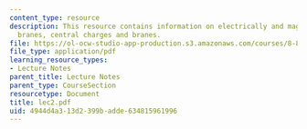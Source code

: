 ```yaml
---
content_type: resource
description: This resource contains information on electrically and magnetically charged
  branes, central charges and branes.
file: https://ol-ocw-studio-app-production.s3.amazonaws.com/courses/8-871-selected-topics-in-theoretical-particle-physics-branes-and-gauge-theory-dynamics-fall-2004/4944d4a313d2399badde634815961996_lec2.pdf
file_type: application/pdf
learning_resource_types:
- Lecture Notes
parent_title: Lecture Notes
parent_type: CourseSection
resourcetype: Document
title: lec2.pdf
uid: 4944d4a3-13d2-399b-adde-634815961996
---
```

